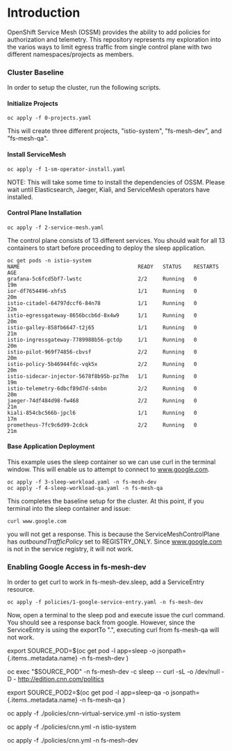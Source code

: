# Introduction
OpenShift Service Mesh (OSSM) provides the ability to add policies for authorization and telemetry. This repository represents my exploration into the varios ways to limit
egress traffic from single control plane with two different namespaces/projects as members. 

### Cluster Baseline
In order to setup the cluster, run the following scripts. 

#### Initialize Projects

```
oc apply -f 0-projects.yaml 
```

This will create three different projects, "istio-system", "fs-mesh-dev", and "fs-mesh-qa". 

#### Install ServiceMesh
```
oc apply -f 1-sm-operator-install.yaml
```
NOTE: This will take some time to install the dependencies of OSSM. Please wait until Elasticsearch, Jaeger, Kiali, and ServiceMesh operators have installed.

#### Control Plane Installation
```
oc apply -f 2-service-mesh.yaml
```
The control plane consists of 13 different services. You should wait for all 13 containers to start before proceeding to deploy the sleep application. 

```
oc get pods -n istio-system
NAME                                      READY   STATUS    RESTARTS   AGE
grafana-5c6fcd5bf7-lwstc                  2/2     Running   0          19m
ior-df7654496-xhfs5                       1/1     Running   0          20m
istio-citadel-64797dccf6-84n78            1/1     Running   0          22m
istio-egressgateway-8656bccb6d-8x4w9      1/1     Running   0          20m
istio-galley-858fb6647-t2j65              1/1     Running   0          21m
istio-ingressgateway-7789988b56-gctdp     1/1     Running   0          20m
istio-pilot-969f74856-cbvsf               2/2     Running   0          20m
istio-policy-5b46944fdc-vqk5x             2/2     Running   0          20m
istio-sidecar-injector-5678f8b95b-pz7hm   1/1     Running   0          19m
istio-telemetry-6dbcf89d7d-s4nbn          2/2     Running   0          20m
jaeger-74df484d98-fw468                   2/2     Running   0          21m
kiali-854cbc566b-jpcl6                    1/1     Running   0          17m
prometheus-7fc9c6d99-2cdck                2/2     Running   0          21m
```

#### Base Application Deployment
This example uses the sleep container so we can use curl in the terminal window. This will enable us to attempt to connect to www.google.com.

```
oc apply -f 3-sleep-workload.yaml -n fs-mesh-dev
oc apply -f 4-sleep-workload-qa.yaml -n fs-mesh-qa
```

This completes the baseline setup for the cluster. At this point, if you terminal into the sleep container and issue:

```
curl www.google.com
```

you will not get a response. This is because the ServiceMeshControlPlane has *outboundTrafficPolicy* set to REGISTRY_ONLY. Since www.google.com is not in the service registry, it will not work. 

### Enabling Google Access in fs-mesh-dev
In order to get curl to work in fs-mesh-dev.sleep, add a ServiceEntry resource.

```
oc apply -f policies/1-google-service-entry.yaml -n fs-mesh-dev
```

Now, open a terminal to the sleep pod and execute issue the curl command. You should see a response back from google. However, since the ServiceEntry is using the exportTo ".", executing 
curl from fs-mesh-qa will not work. 

export SOURCE_POD=$(oc get pod -l app=sleep -o jsonpath={.items..metadata.name} -n fs-mesh-dev )

oc exec "$SOURCE_POD" -n fs-mesh-dev -c sleep -- curl -sL -o /dev/null -D - http://edition.cnn.com/politics



  export SOURCE_POD2=$(oc get pod -l app=sleep-qa -o jsonpath={.items..metadata.name} -n fs-mesh-qa )


  oc apply -f ./policies/cnn-virtual-service.yml -n istio-system

  oc apply -f ./policies/cnn.yml -n istio-system

   oc apply -f ./policies/cnn.yml -n fs-mesh-dev